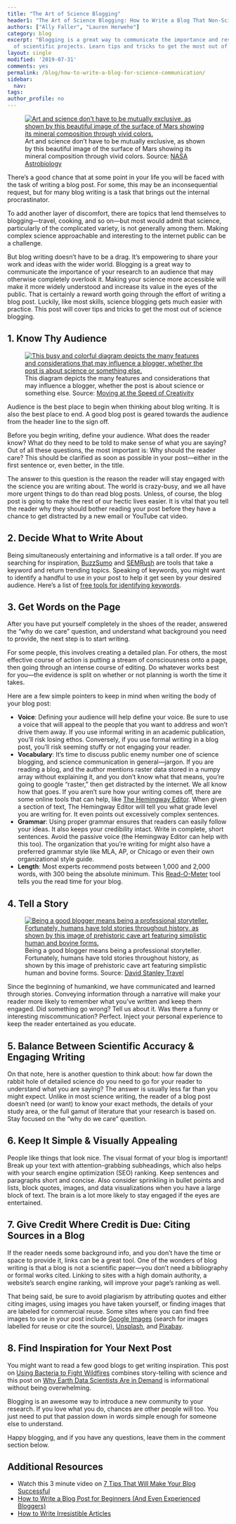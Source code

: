 ```yaml
---
title: "The Art of Science Blogging"
header1: "The Art of Science Blogging: How to Write a Blog That Non-Scientists Will Read"
authors: ["Ally Faller", "Lauren Herwehe"]
category: blog
excerpt: "Blogging is a great way to communicate the importance and results
  of scientific projects. Learn tips and tricks to get the most out of science blogging."
layout: single
modified: '2019-07-31'
comments: yes
permalink: /blog/how-to-write-a-blog-for-science-communication/
sidebar:
  nav: 
tags: 
author_profile: no
---
```





<figure>
  <a href="{{ site.url }}/images/blog/2019-07-23-art-of-science-blog/art-of-science-blog-nasa-image.jpg">
    <img src="{{ site.url }}/images/blog/2019-07-23-art-of-science-blog/art-of-science-blog-nasa-image.jpg" alt="Art and science don’t have to be mutually exclusive, as shown by this beautiful image of the surface of Mars showing its mineral composition through vivid colors.">
  </a>
  <figcaption>Art and science don’t have to be mutually exclusive, as shown by this beautiful image of the surface of Mars showing its mineral composition through vivid colors. Source: <a href="https://astrobiology.nasa.gov/missions/mars-odyssey/" target="_blank">NASA Astrobiology</a>
  </figcaption>
</figure>

There’s a good chance that at some point in your life you will be faced with the task of writing a blog post. For some, this may be an inconsequential request, but for many blog writing is a task that brings out the internal procrastinator.

To add another layer of discomfort, there are topics that lend themselves to blogging—travel, cooking, and so on—but most would admit that science, particularly of the complicated variety, is not generally among them. Making complex science approachable and interesting to the internet public can be a challenge. 

But blog writing doesn’t have to be a drag. It’s empowering to share your work and ideas with the wider world. Blogging is a great way to communicate the importance of your research to an audience that may otherwise completely overlook it. Making your science more accessible will make it more widely understood and increase its value in the eyes of the public. That is certainly a reward worth going through the effort of writing a blog post. Luckily, like most skills, science blogging gets much easier with practice. This post will cover tips and tricks to get the most out of science blogging.

## 1. Know Thy Audience

<figure>
  <a href="{{ site.url }}/images/blog/2019-07-23-art-of-science-blog/art-of-science-blog-infographic.jpg">
    <img src="{{ site.url }}/images/blog/2019-07-23-art-of-science-blog/art-of-science-blog-infographic.jpg" alt="This busy and colorful diagram depicts the many features and considerations that may influence a blogger, whether the post is about science or something else.">
  </a>
  <figcaption>This diagram depicts the many features and considerations that may influence a blogger, whether the post is about science or something else. Source: <a href="http://www.speedofcreativity.org/2013/12/18/great-posts-on-interactive-writing-blogging/" target="_blank">Moving at the Speed of Creativity</a>
  </figcaption>
</figure>

Audience is the best place to begin when thinking about blog writing. It is also the best place to end. A good blog post is geared towards the audience from the header line to the sign off. 

Before you begin writing, define your audience. What does the reader know? What do they need to be told to make sense of what you are saying? Out of all these questions, the most important is: Why should the reader care? This should be clarified as soon as possible in your post—either in the first sentence or, even better, in the title. 

The answer to this question is the reason the reader will stay engaged with the science you are writing about. The world is crazy-busy, and we all have more urgent things to do than read blog posts. Unless, of course, the blog post is going to make the rest of our hectic lives easier. It is vital that you tell the reader why they should bother reading your post before they have a chance to get distracted by a new email or YouTube cat video.

## 2. Decide What to Write About

Being simultaneously entertaining and informative is a tall order. If you are searching for inspiration,  <a href="https://buzzsumo.com/" target="_blank">BuzzSumo</a> and <a href="https://www.semrush.com/" target="_blank">SEMRush</a> are tools that take a keyword and return trending topics. Speaking of keywords, you might want to identify a handful to use in your post to help it get seen by your desired audience. Here’s a list of <a href="https://ahrefs.com/blog/free-keyword-research-tools/" target="_blank">free tools for identifying keywords</a>.

## 3. Get Words on the Page

After you have put yourself completely in the shoes of the reader, answered the “why do we care” question, and understand what background you need to provide, the next step is to start writing. 

For some people, this involves creating a detailed plan. For others, the most effective course of action is putting a stream of consciousness onto a page, then going through an intense course of editing. Do whatever works best for you—the evidence is split on whether or not planning is worth the time it takes.  

Here are a few simple pointers to keep in mind when writing the body of your blog post:
* **Voice**: Defining your audience will help define your voice. Be sure to use a voice that will appeal to the people that you want to address and won’t drive them away. If you use informal writing in an academic publication, you’ll risk losing ethos. Conversely, if you use formal writing in a blog post, you’ll risk seeming stuffy or not engaging your reader. 
* **Vocabulary**: It’s time to discuss public enemy number one of science blogging, and science communication in general—jargon. If you are reading a blog, and the author mentions raster data stored in a numpy array without explaining it, and you don’t know what that means,  you’re going to google “raster,” then get distracted by the internet. We all know how that goes. If you aren’t sure how your writing comes off,  there are some online tools that can help, like <a href="http://www.hemingwayapp.com/" target="_blank">The Hemingway Editor</a>. When given a section of text, The Hemingway Editor will tell you what grade level you are writing for. It even points out excessively complex sentences. 
* **Grammar**: Using proper grammar ensures that readers can easily follow your ideas. It also keeps your credibility intact. Write in complete, short sentences. Avoid the passive voice (the Hemingway Editor can help with this too). The organization that you’re writing for might also have a preferred grammar style like MLA, AP, or Chicago or even their own organizational style guide.
* **Length**: Most experts recommend posts between 1,000 and 2,000 words, with 300 being the absolute minimum. This <a href="http://niram.org/read/" target="_blank">Read-O-Meter</a> tool tells you the read time for your blog.

## 4. Tell a Story

<figure>
  <a href="{{ site.url }}/images/blog/2019-07-23-art-of-science-blog/art-of-science-blog-cave-art.jpg">
    <img src="{{ site.url }}/images/blog/2019-07-23-art-of-science-blog/art-of-science-blog-cave-art.jpg" alt="Being a good blogger means being a professional storyteller. Fortunately, humans have told stories throughout history, as shown by this image of prehistoric cave art featuring simplistic human and bovine forms.">
  </a>
  <figcaption>Being a good blogger means being a professional storyteller. Fortunately, humans have told stories throughout history, as shown by this image of prehistoric cave art featuring simplistic human and bovine forms. Source: <a href="https://www.flickr.com/photos/davidstanleytravel/24219407646/" target="_blank">David Stanley Travel</a>
  </figcaption>
</figure>

Since the beginning of humankind, we have communicated and learned through stories. Conveying information through a narrative will make your reader more likely to remember what you’ve written and keep them engaged. Did something go wrong? Tell us about it. Was there a funny or interesting miscommunication? Perfect. Inject your personal experience to keep the reader entertained as you educate.

## 5. Balance Between Scientific Accuracy & Engaging Writing

On that note, here is another question to think about: how far down the rabbit hole of detailed science do you need to go for your reader to understand what you are saying? The answer is usually less far than you might expect. Unlike in most science writing, the reader of a blog post doesn’t need (or want) to know your exact methods, the details of your study area, or the full gamut of literature that your research is based on. Stay focused on the “why do we care” question. 

## 6. Keep It Simple & Visually Appealing

People like things that look nice. The visual format of your blog is important! Break up your text with attention-grabbing subheadings, which also helps with your search engine optimization (SEO) ranking. Keep sentences and paragraphs short and concise. Also consider sprinkling in bullet points and lists, block quotes, images, and data visualizations when you have a large block of text. The brain is a lot more likely to stay engaged if the eyes are entertained.

## 7. Give Credit Where Credit is Due: Citing Sources in a Blog

If the reader needs some background info, and you don’t have the time or space to provide it, links can be a great tool. One of the wonders of blog writing is that a blog is not a scientific paper—you don’t need a bibliography or formal works cited. Linking to sites with a high domain authority, a website’s search engine ranking, will improve your page’s ranking as well.

That being said, be sure to avoid plagiarism by attributing quotes and either citing images, using images you have taken yourself, or finding images that are labeled for commercial reuse. Some sites where you can find free images to use in your post include <a href="https://www.google.com/imghp?hl=en" target="_blank">Google Images</a> (search for images labelled for reuse or cite the source), <a href="https://unsplash.com/" target="_blank">Unsplash</a>, and <a href="https://pixabay.com/" target="_blank">Pixabay</a>. 

## 8. Find Inspiration for Your Next Post

You might want to read a few good blogs to get writing inspiration. This post on <a href="https://www.colorado.edu/earthlab/2019/01/14/using-bacteria-fight-wildfire" target="_blank">Using Bacteria to Fight Wildfires</a> combines story-telling with science and this post on <a href="https://www.earthdatascience.org/blog/earth-data-scientist-demand/" target="_blank">Why Earth Data Scientists Are in Demand</a> is informational without being overwhelming. 

Blogging is an awesome way to introduce a new community to your research. If you love what you do, chances are other people will too. You just need to put that passion down in words simple enough for someone else to understand. 

Happy blogging, and if you have any questions, leave them in the comment section below.

<div class="notice--info" markdown="1">

## Additional Resources

* Watch this 3 minute video on <a href="https://www.youtube.com/watch?v=wDuL4N1Gi5g" target="_blank">7 Tips That Will Make Your Blog Successful</a>
* <a href="https://norakramerdesigns.com/how-to-write-a-blog-post-for-beginners-and-even-experienced-bloggers/" target="_blank">How to Write a Blog Post for Beginners (And Even Experienced Bloggers)</a>
* <a href="http://startupcamp.com/how-to-write-irresistible-articles-that-suck-people-into-your-brand/" target="_blank">How to Write Irresistible Articles</a>

</div>
